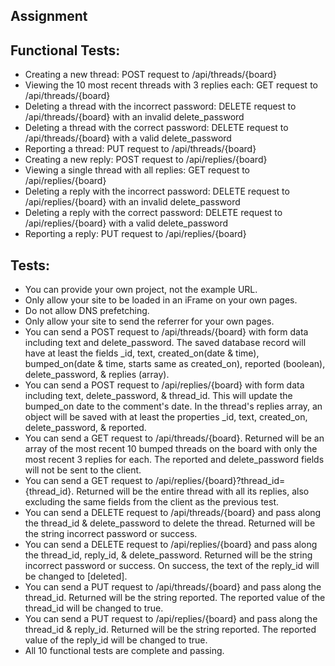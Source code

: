 ## Assignment

## Functional Tests:

- Creating a new thread: POST request to /api/threads/{board}
- Viewing the 10 most recent threads with 3 replies each: GET request to /api/threads/{board}
- Deleting a thread with the incorrect password: DELETE request to /api/threads/{board} with an invalid delete_password
- Deleting a thread with the correct password: DELETE request to /api/threads/{board} with a valid delete_password
- Reporting a thread: PUT request to /api/threads/{board}
- Creating a new reply: POST request to /api/replies/{board}
- Viewing a single thread with all replies: GET request to /api/replies/{board}
- Deleting a reply with the incorrect password: DELETE request to /api/replies/{board} with an invalid delete_password
- Deleting a reply with the correct password: DELETE request to /api/replies/{board} with a valid delete_password
- Reporting a reply: PUT request to /api/replies/{board}


## Tests:

- You can provide your own project, not the example URL.
- Only allow your site to be loaded in an iFrame on your own pages.
- Do not allow DNS prefetching.
- Only allow your site to send the referrer for your own pages.
- You can send a POST request to /api/threads/{board} with form data including text and delete_password. The saved database record will have at least the fields _id, text, created_on(date & time), bumped_on(date & time, starts same as created_on), reported (boolean), delete_password, & replies (array).
- You can send a POST request to /api/replies/{board} with form data including text, delete_password, & thread_id. This will update the bumped_on date to the comment's date. In the thread's replies array, an object will be saved with at least the properties _id, text, created_on, delete_password, & reported.
- You can send a GET request to /api/threads/{board}. Returned will be an array of the most recent 10 bumped threads on the board with only the most recent 3 replies for each. The reported and delete_password fields will not be sent to the client.
- You can send a GET request to /api/replies/{board}?thread_id={thread_id}. Returned will be the entire thread with all its replies, also excluding the same fields from the client as the previous test.
- You can send a DELETE request to /api/threads/{board} and pass along the thread_id & delete_password to delete the thread. Returned will be the string incorrect password or success.
- You can send a DELETE request to /api/replies/{board} and pass along the thread_id, reply_id, & delete_password. Returned will be the string incorrect password or success. On success, the text of the reply_id will be changed to [deleted].
- You can send a PUT request to /api/threads/{board} and pass along the thread_id. Returned will be the string reported. The reported value of the thread_id will be changed to true.
- You can send a PUT request to /api/replies/{board} and pass along the thread_id & reply_id. Returned will be the string reported. The reported value of the reply_id will be changed to true.
- All 10 functional tests are complete and passing.